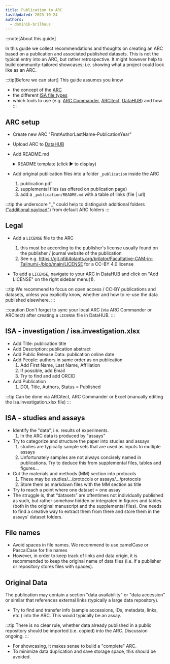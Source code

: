 ```yaml
---
title: Publication to ARC
lastUpdated: 2023-10-24
authors:
  - dominik-brilhaus
---
```


:::note[About this guide]

In this guide we collect recommendations and thoughts on creating an ARC based on a publication and associated published datasets.
This is not the typical entry into an ARC, but rather retrospective. It might however help to build community-tailored showcases; i.e. showing what a project could look like as an ARC.

:::tip[Before we can start]
This guide assumes you know
- the concept of the [ARC](./../implementation/AnnotatedResearchContext.html)
- the different [ISA file types](./isa_FileTypes.html)
- which tools to use (e.g. [ARC Commander](./../ArcCommanderManual/index.html), [ARCitect](./../ARCitect-Manual/index.html), [DataHUB](./../DataHUB-Manual/index.html)) and how.
:::


## ARC setup

- Create new ARC "FirstAuthorLastName-PublicationYear"

- Upload ARC to [DataHUB](https://git.nfdi4plants.org/)

- Add README.md 
    <details><summary>README template (click &#x25B6; to display)</summary>

    ```markdown
    # Title of Publication

    ## Original Publication

    <citation as provided by publisher or exported from bibliography manager; ideally in a standard format including the DOI>

    ## Abstract

    <paper abstract>

    ## License

    <license / copyright as provided by publisher>
    ```
    </details>

- Add original publication files into a folder `_publication` inside the ARC
  
  1. publication pdf
  2. supplemental files (as offered on publication page)
  3. add a `_publication/README.md` with a table of links (file | url)

:::tip
the underscore "_" could help to distinguish additional folders (["additional payload"](https://github.com/nfdi4plants/ARC-specification/blob/main/ARC%20specification.md#additional-payload)) from default ARC folders
:::

## Legal

- Add a `LICENSE` file to the ARC
  
  1. this must be according to the publisher's license usually found on the publisher / journal website of the publication
  2. See e.g. https://git.nfdi4plants.org/brilator/Facultative-CAM-in-Talinum/-/blob/main/LICENSE for a CC-BY 4.0 license

- To add a `LICENSE`, navigate to your ARC in DataHUB and click on "Add LICENSE" on the right sidebar menu(1).

:::tip
We recommend to focus on open access / CC-BY publications and datasets, unless you explicitly know, whether and how to re-use the data published elsewhere.
:::

:::caution
Don't forget to sync your local ARC (via ARC Commander or ARCitect) after creating a `LICENSE` file in DataHUB.
:::

## ISA - investigation / isa.investigation.xlsx

- Add Title: publication title
- Add Description: publication abstract
- Add Public Release Data: publication online date
- Add People: authors in same order as on publication
  1. Add First Name, Last Name, Affiliation
  2. If possible, add Email
  3. Try to find and add ORCID
- Add Publication
  1. DOI, Title, Authors, Status = Published

:::tip
Can be done via ARCitect, ARC Commander or Excel (manually editing the isa.investigation.xlsx file)
:::

## ISA - studies and assays

- Identify the "data", i.e. results of experiments.
  1. In the ARC data is produced by "assays"
- Try to categorize and structure the paper into studies and assays
  1. studies are typically sample sets that are used as inputs to multiple assays
  2. Unfortunately samples are not always concisely named in publications. Try to deduce this from supplemental files, tables and figures...
- Cut the materials and methods (MM) section into protocols
  1. These may be studies/.../protocols or assays/.../protocols
  2. Store them as markdown files with the MM section as title
- Try to reach a point where one dataset = one assay
- The struggle is, that “datasets” are oftentimes not individually published as such, but rather somehow hidden or integrated in figures and tables (both in the original manuscript and the supplemental files). One needs to find a creative way to extract them from there and store them in the assays' dataset folders.

## File names

- Avoid spaces in file names. We recommend to use camelCase or PascalCase for file names 
- However, in order to keep track of links and data origin, it is recommended to keep the original name of data files (i.e. if a publisher or repository stores files with spaces).

## Original Data

The publication may contain a section "data availability" or "data accession" or similar that references external links (typically a large data repository).

- Try to find and transfer info (sample accessions, IDs, metadata, links, etc.) into the ARC. This would typically be an assay.

:::tip
There is no clear rule, whether data already published in a public repository should be imported (i.e. copied) into the ARC. Discussion ongoing.
:::
  
- For showcasing, it makes sense to build a "complete" ARC.
- To minimize data duplication and save storage space, this should be avoided.
